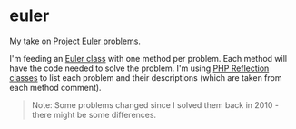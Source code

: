 # euler
My take on [Project Euler problems][1].

I'm feeding an [Euler class][3] with one method per problem. Each method will have the code needed to solve the problem.
I'm using [PHP Reflection classes][2] to list each problem and their descriptions (which are taken from each method comment).

> Note: Some problems changed since I solved them back in 2010 - there might be some differences.

[1]: http://projecteuler.net
[2]: http://php.net/manual/en/book.reflection.php
[3]: https://github.com/acmatos/euler/blob/master/fn/euler.php
